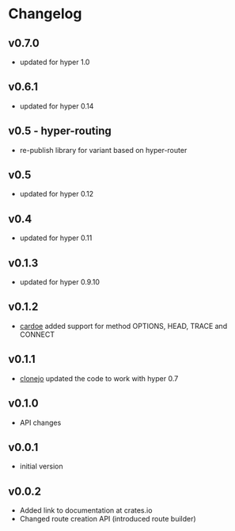 # Changelog

## v0.7.0
- updated for hyper 1.0

## v0.6.1
- updated for hyper 0.14

## v0.5 - hyper-routing

- re-publish library for variant based on hyper-router

## v0.5

- updated for hyper 0.12

## v0.4

- updated for hyper 0.11

## v0.1.3

- updated for hyper 0.9.10

## v0.1.2

- [cardoe](https://github.com/cardoe) added support for method OPTIONS, HEAD, TRACE and CONNECT

## v0.1.1

- [clonejo](https://github.com/clonejo) updated the code to work with hyper 0.7

## v0.1.0

- API changes

## v0.0.1

- initial version

## v0.0.2

- Added link to documentation at crates.io
- Changed route creation API (introduced route builder)
